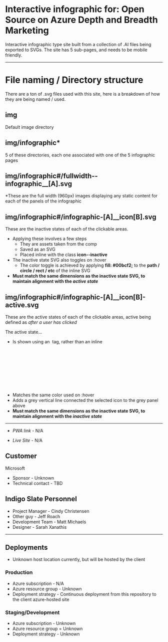 # Interactive infographic for: Open Source on Azure Depth and Breadth Marketing
Interactive infographic type site built from a collection of .AI files being exported to SVGs.  The site has 5 sub-pages, and needs to be mobile friendly.

---

# File naming / Directory structure
There are a ton of .svg files used with this site, here is a breakdown of how they are being named / used.


## img
Default image directory


## img/infographic*
5 of these directories, each one associated with one of the 5 infographic pages


## img/infographic#/fullwidth--infographic__[A].svg
*These are the full width (960px) images displaying any static content for each of the panels of the infographic


## img/infographic#/infographic-[A]__icon[B].svg
These are the inactive states of each of the clickable areas.

* Applying these involves a few steps
  - They are assets taken from the comp
  - Saved as an SVG
  - Placed inline with the class **icon--inactive**
* The inactive state SVG also toggles on :hover
  - The color toggle is achieved by applying **fill: #00bcf2;** to the **path / circle / rect / etc** of the inline SVG
* **Must match the same dimensions as the inactive state SVG, to maintain alignment with the *active state***

## img/infographic#/infographic-[A]__icon[B]-active.svg
These are the active states of each of the clickable areas, active being defined as *after a user has clicked*

The active state...
* Is shown using an <img> tag, rather than an inline <svg> like the inactive state
* Matches the same color used on :hover
* Adds a grey vertical line connected the selected icon to the grey panel above
* **Must match the same dimensions as the inactive state SVG, to maintain alignment with the *inactive state***


---

* *PWA link* - N/A

* *Live Site* - N/A

## Customer
Microsoft
* Sponsor - Unknown
* Technical contact - TBD

## Indigo Slate Personnel
* Project Manager - Cindy Christensen
* Other guy - Jeff Roach
* Development Team - Matt Michaels
* Designer - Sarah Xanathis

---

## Deployments
* Unknown host location currently, but will be hosted by the client

### Production
* Azure subscription - N/A
* Azure resource group - Unknown
* Deployment strategy - Continuous deployment from this repository to the client azure-hosted site

### Staging/Development
* Azure subscription - Unknown
* Azure resource group = Unknown
* Deployment strategy - Unknown


